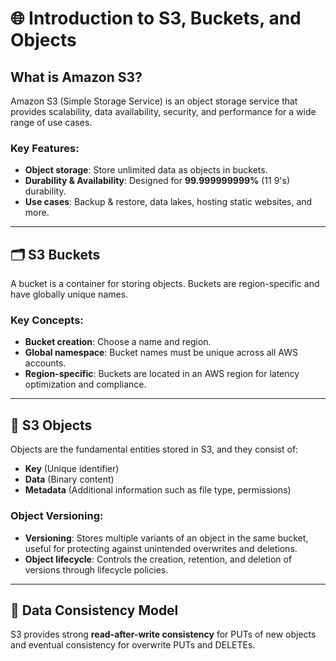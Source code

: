 # 🌐 Introduction to S3, Buckets, and Objects

## What is Amazon S3?  
Amazon S3 (Simple Storage Service) is an object storage service that provides scalability, data availability, security, and performance for a wide range of use cases.

### Key Features:
- **Object storage**: Store unlimited data as objects in buckets.
- **Durability & Availability**: Designed for **99.999999999%** (11 9's) durability.
- **Use cases**: Backup & restore, data lakes, hosting static websites, and more.

---

## 🗂️ S3 Buckets  
A bucket is a container for storing objects. Buckets are region-specific and have globally unique names.

### Key Concepts:
- **Bucket creation**: Choose a name and region.
- **Global namespace**: Bucket names must be unique across all AWS accounts.
- **Region-specific**: Buckets are located in an AWS region for latency optimization and compliance.

---

## 📄 S3 Objects  
Objects are the fundamental entities stored in S3, and they consist of:
- **Key** (Unique identifier)
- **Data** (Binary content)
- **Metadata** (Additional information such as file type, permissions)

### Object Versioning:
- **Versioning**: Stores multiple variants of an object in the same bucket, useful for protecting against unintended overwrites and deletions.
- **Object lifecycle**: Controls the creation, retention, and deletion of versions through lifecycle policies.

---

## 🔄 Data Consistency Model
S3 provides strong **read-after-write consistency** for PUTs of new objects and eventual consistency for overwrite PUTs and DELETEs.
